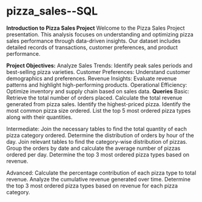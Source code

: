 # pizza_sales--SQL
**Introduction to Pizza Sales Project**
Welcome to the Pizza Sales Project presentation. This analysis focuses on understanding and optimizing pizza sales performance through data-driven insights. Our dataset includes detailed records of transactions, customer preferences, and product performance.

**Project Objectives:**
Analyze Sales Trends: Identify peak sales periods and best-selling pizza varieties.
Customer Preferences: Understand customer demographics and preferences.
Revenue Insights: Evaluate revenue patterns and highlight high-performing products.
Operational Efficiency: Optimize inventory and supply chain based on sales data.
**Queries**
Basic:
Retrieve the total number of orders placed.
Calculate the total revenue generated from pizza sales.
Identify the highest-priced pizza.
Identify the most common pizza size ordered.
List the top 5 most ordered pizza types along with their quantities.

Intermediate:
Join the necessary tables to find the total quantity of each pizza category ordered.
Determine the distribution of orders by hour of the day.
Join relevant tables to find the category-wise distribution of pizzas.
Group the orders by date and calculate the average number of pizzas ordered per day.
Determine the top 3 most ordered pizza types based on revenue.

Advanced:
Calculate the percentage contribution of each pizza type to total revenue.
Analyze the cumulative revenue generated over time.
Determine the top 3 most ordered pizza types based on revenue for each pizza category.
